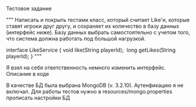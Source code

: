 Тестовое задание

"""
Написать и покрыть тестами класс, который считает Like'и, которые ставят игроки друг другу, и сохраняет их количество в базу данных (интерфейс ниже). Базу данных выбрать самостоятельно с учетом того, что система должна работать под большой нагрузкой.

interface LikeService {
 void like(String playerId);
 long getLikes(String playerId);
}
"""

Я взял на себя ответственность немного изменить интерфейс. Описание в коде

В качестве БД была выбрана MongoDB (v. 3.2.10). Аутенфикацию я не включал.
Для работы тестов нужно в resources/mongo.properties прописать настройки БД

